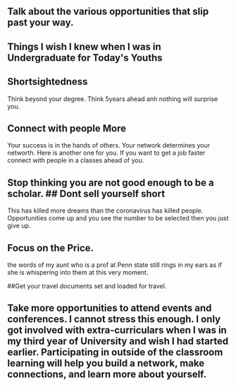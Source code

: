 

## Talk about the various opportunities that slip past your way.
## Things  I wish I knew when I was in Undergraduate for Today's Youths
## Shortsightedness
Think beyond your degree. Think 5years ahead anh nothing will surprise you.

## Connect with people More
Your success is in the hands of others. Your network determines your networth. Here is another one for you. If you want to get a job faster connect with people in a classes ahead of you.

## Stop thinking you are not good enough to be a scholar. ## Dont sell yourself short
 This has killed more dreams than the coronavirus has killed people. Opportunities come up and you see the number to be selected then you just give up.

## Focus on the Price.
 the words of my aunt who is a prof at Penn state still rings in my ears as if she is whispering into them at this very moment.

 ##Get your travel documents set and loaded for travel.

 ##  Take more opportunities to attend events and conferences. I cannot stress this enough. I only got involved with extra-curriculars when I was in my third year of University and wish I had started earlier. Participating in outside of the classroom learning will help you build a network, make connections, and learn more about yourself.

